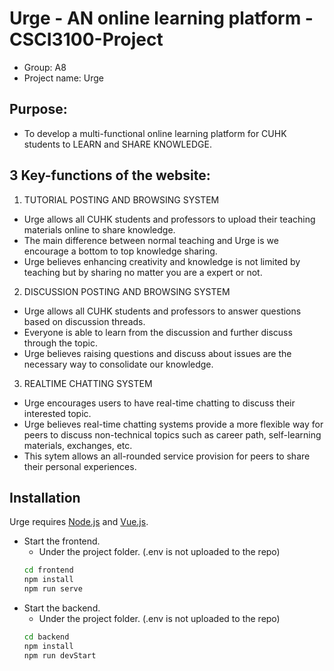 # Urge - AN online learning platform - CSCI3100-Project
- Group: A8
- Project name: Urge

## Purpose: 
- To develop a multi-functional online learning platform for CUHK students to LEARN and SHARE KNOWLEDGE. 

## 3 Key-functions of the website:

1. TUTORIAL POSTING AND BROWSING SYSTEM
- Urge allows all CUHK students and professors to upload their teaching materials online to share knowledge.
- The main difference between normal teaching and Urge is we encourage a bottom to top knowledge sharing.
- Urge believes enhancing creativity and knowledge is not limited by teaching but by sharing no matter you are a expert or not.

2. DISCUSSION POSTING AND BROWSING SYSTEM
- Urge allows all CUHK students and professors to answer questions based on discussion threads.
- Everyone is able to learn from the discussion and further discuss through the topic.
- Urge believes raising questions and discuss about issues are the necessary way to consolidate our knowledge.

3. REALTIME CHATTING SYSTEM
- Urge encourages users to have real-time chatting to discuss their interested topic.
- Urge believes real-time chatting systems provide a more flexible way for peers to discuss non-technical topics such as career path, self-learning materials, exchanges, etc.
- This sytem allows an all-rounded service provision for peers to share their personal experiences.

## Installation

Urge requires [Node.js](https://nodejs.org/) and [Vue.js](https://vuejs.org/).

- Start the frontend.
   - Under the project folder. (.env is not uploaded to the repo)
   ```sh
   cd frontend
   npm install
   npm run serve
   ```
- Start the backend.
   - Under the project folder. (.env is not uploaded to the repo)
   ```sh
   cd backend
   npm install
   npm run devStart
   ```
